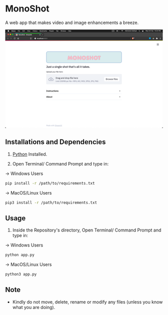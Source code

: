 # MonoShot
A web app that makes video and image enhancements a breeze. 

![](/ScreenShots/screenshot.png)

## Installations and Dependencies

1. [Python](https://www.python.org) Installed.

2. Open Terminal/ Command Prompt and type in:

-> Windows Users

```bash
pip install -r /path/to/requirements.txt
```

-> MacOS/Linux Users

```bash
pip3 install -r /path/to/requirements.txt
```

## Usage

1. Inside the Repository's directory, Open Terminal/ Command Prompt and type in:

-> Windows Users

```bash
python app.py
```

-> MacOS/Linux Users

```bash
python3 app.py
```
## Note

- Kindly do not move, delete, rename or modify any files (unless you know what you are doing).
